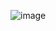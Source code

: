 ![image](https://user-images.githubusercontent.com/84390820/121991572-8a437600-cd65-11eb-94b4-72635c1a2ae9.png)
